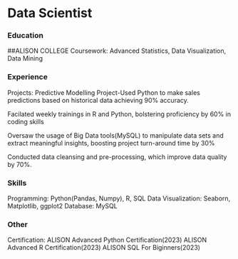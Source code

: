 # Data Scientist 

### Education
##ALISON COLLEGE
Coursework: Advanced Statistics, Data Visualization, Data Mining

### Experience
Projects: Predictive Modelling Project-Used Python to make sales predictions based on historical data
achieving 90% accuracy.

Facilated weekly trainings in R and Python, bolstering proficiency by 60% in coding skills

Oversaw the usage of Big Data tools(MySQL) to manipulate data sets and extract meaningful insights, boosting
project turn-around time by 30%

Conducted data cleansing and pre-processing, which improve data quality by 70%.

### Skills
Programming: Python(Pandas, Numpy), R, SQL
Data Visualization: Seaborn, Matplotlib, ggplot2
Database: MySQL

### Other 
Certification: 
ALISON Advanced Python Certification(2023)
ALISON Advanced R Certification(2023)
ALISON SQL For Biginners(2023)
